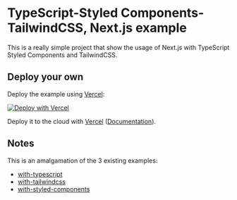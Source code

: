 # TypeScript-Styled Components-TailwindCSS,  Next.js example

This is a really simple project that show the usage of Next.js with TypeScript Styled Components and TailwindCSS.

## Deploy your own

Deploy the example using [Vercel](https://vercel.com?utm_source=github&utm_medium=readme&utm_campaign=next-example):

[![Deploy with Vercel](https://vercel.com/button)](https://vercel.com/new/git/external?repository-url=https://github.com/vercel/next.js/tree/canary/examples/with-typescript-styled-components&project-name=with-typescript-styled-components&repository-name=with-typescript-styled-components)

Deploy it to the cloud with [Vercel](https://vercel.com/new?utm_source=github&utm_medium=readme&utm_campaign=next-example) ([Documentation](https://nextjs.org/docs/deployment)).

## Notes

This is an amalgamation of the 3 existing examples:

- [with-typescript](https://github.com/vercel/next.js/tree/canary/examples/with-typescript)
- [with-tailwindcss](https://github.com/vercel/next.js/tree/canary/examples/with-tailwindcss)
- [with-styled-components](https://github.com/vercel/next.js/tree/canary/examples/with-styled-components)
